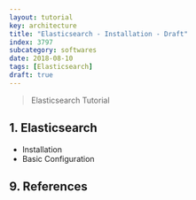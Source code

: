 ```yaml
---
layout: tutorial
key: architecture
title: "Elasticsearch - Installation - Draft"
index: 3797
subcategory: softwares
date: 2018-08-10
tags: [Elasticsearch]
draft: true
---
```


> Elasticsearch Tutorial

## 1. Elasticsearch
* Installation
* Basic Configuration


## 9. References
